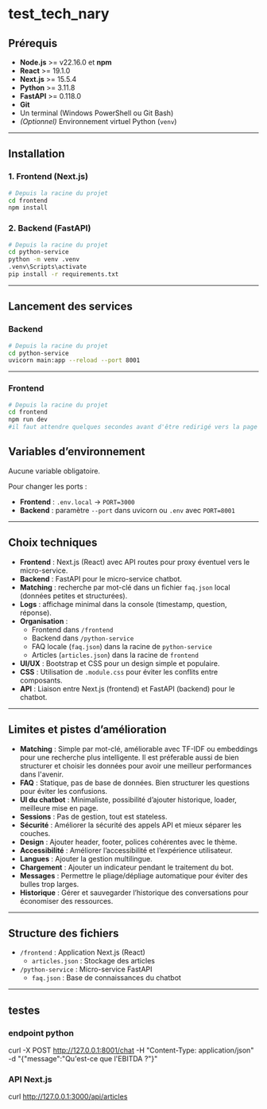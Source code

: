 # test_tech_nary

## Prérequis

- **Node.js** >= v22.16.0 et **npm**
- **React** >= 19.1.0
- **Next.js** >= 15.5.4
- **Python** >= 3.11.8
- **FastAPI** >= 0.118.0
- **Git**
- Un terminal (Windows PowerShell ou Git Bash)
- *(Optionnel)* Environnement virtuel Python (`venv`)

---

## Installation

### 1. Frontend (Next.js)

```bash
# Depuis la racine du projet
cd frontend
npm install
```

### 2. Backend (FastAPI)

```bash
# Depuis la racine du projet
cd python-service
python -m venv .venv
.venv\Scripts\activate
pip install -r requirements.txt
```

---

## Lancement des services

### Backend

```bash
# Depuis la racine du projet
cd python-service
uvicorn main:app --reload --port 8001
```

---

### Frontend

```bash
# Depuis la racine du projet
cd frontend
npm run dev
#il faut attendre quelques secondes avant d'être redirigé vers la page article :http://localhost:3000/articles
```

## Variables d’environnement

Aucune variable obligatoire.

Pour changer les ports :

- **Frontend** : `.env.local` → `PORT=3000`
- **Backend** : paramètre `--port` dans uvicorn ou `.env` avec `PORT=8001`

---

## Choix techniques

- **Frontend** : Next.js (React) avec API routes pour proxy éventuel vers le micro-service.
- **Backend** : FastAPI pour le micro-service chatbot.
- **Matching** : recherche par mot-clé dans un fichier `faq.json` local (données petites et structurées).
- **Logs** : affichage minimal dans la console (timestamp, question, réponse).
- **Organisation** :
  - Frontend dans `/frontend`
  - Backend dans `/python-service`
  - FAQ locale (`faq.json`) dans la racine de `python-service`
  - Articles (`articles.json`) dans la racine de `frontend`
- **UI/UX** : Bootstrap et CSS pour un design simple et populaire.
- **CSS** : Utilisation de `.module.css` pour éviter les conflits entre composants.
- **API** : Liaison entre Next.js (frontend) et FastAPI (backend) pour le chatbot.

---

## Limites et pistes d’amélioration

- **Matching** : Simple par mot-clé, améliorable avec TF-IDF ou embeddings pour une recherche plus intelligente. Il est préferable aussi de bien structurer et choisir les données pour avoir une meilleur performances dans l'avenir.
- **FAQ** : Statique, pas de base de données. Bien structurer les questions pour éviter les confusions.
- **UI du chatbot** : Minimaliste, possibilité d’ajouter historique, loader, meilleure mise en page.
- **Sessions** : Pas de gestion, tout est stateless.
- **Sécurité** : Améliorer la sécurité des appels API et mieux séparer les couches.
- **Design** : Ajouter header, footer, polices cohérentes avec le thème.
- **Accessibilité** : Améliorer l’accessibilité et l’expérience utilisateur.
- **Langues** : Ajouter la gestion multilingue.
- **Chargement** : Ajouter un indicateur pendant le traitement du bot.
- **Messages** : Permettre le pliage/dépliage automatique pour éviter des bulles trop larges.
- **Historique** : Gérer et sauvegarder l’historique des conversations pour économiser des ressources.

---

## Structure des fichiers

- `/frontend` : Application Next.js (React)
  - `articles.json` : Stockage des articles
- `/python-service` : Micro-service FastAPI
  - `faq.json` : Base de connaissances du chatbot

---

## testes

### endpoint python

curl -X POST http://127.0.0.1:8001/chat -H "Content-Type: application/json" -d "{\"message\":\"Qu'est-ce que l'EBITDA ?\"}"

### API Next.js

curl http://127.0.0.1:3000/api/articles